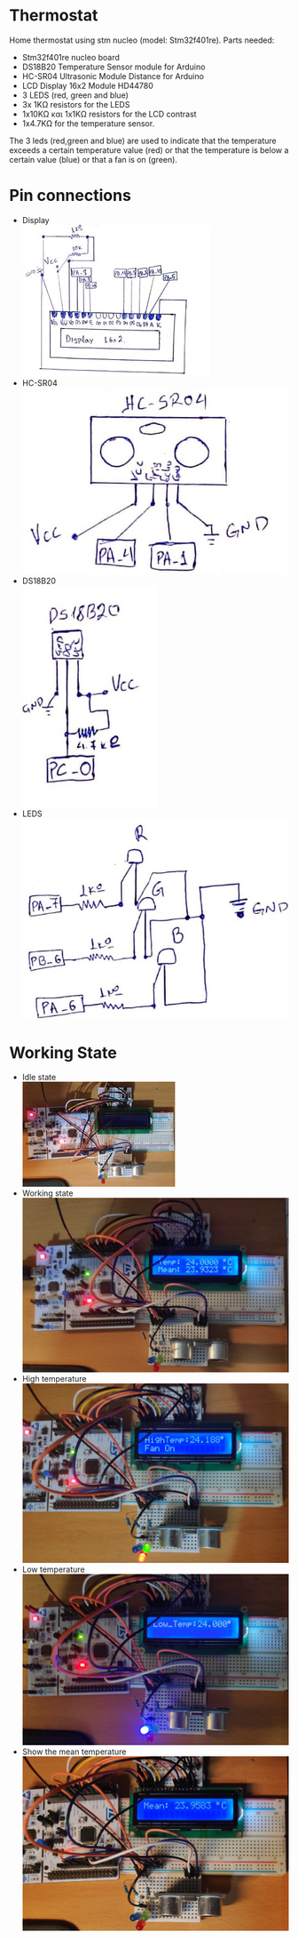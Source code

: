 # Thermostat
Home thermostat using stm nucleo (model: Stm32f401re). Parts needed:
- Stm32f401re nucleo board
- DS18B20 Temperature Sensor module for Arduino
- HC-SR04 Ultrasonic Module Distance for Arduino
- LCD Display 16x2 Module HD44780
- 3 LEDS (red, green and blue)
- 3x 1KΩ resistors for the LEDS
- 1x10KΩ και 1x1KΩ resistors for the LCD contrast
- 1x4.7KΩ for the temperature sensor.  

The 3 leds (red,green and blue) are used to indicate that the temperature exceeds a certain temperature value (red) or that the temperature is below a certain value (blue) or that a fan is on (green).

# Pin connections
- Display  
![Display](https://github.com/doinakis/Thermostat/blob/main/photos/Display.jpg)
- HC-SR04  
![hcsr04](https://github.com/doinakis/Thermostat/blob/main/photos/HC-SR04.jpg)
- DS18B20  
![ds18B20](https://github.com/doinakis/Thermostat/blob/main/photos/DS18B20.jpg)
- LEDS  
![leds](https://github.com/doinakis/Thermostat/blob/main/photos/RGB.jpg)


# Working State
- Idle state  
![Display](https://github.com/doinakis/Thermostat/blob/main/photos/idle_state.jpg)
- Working state  
![Display](https://github.com/doinakis/Thermostat/blob/main/photos/Working%20state.jpg)
- High temperature  
![Display](https://github.com/doinakis/Thermostat/blob/main/photos/High_Temp.jpg)
- Low temperature  
![Display](https://github.com/doinakis/Thermostat/blob/main/photos/Low_Temp.jpg)
- Show the mean temperature  
![Display](https://github.com/doinakis/Thermostat/blob/main/photos/Mean.jpg)
